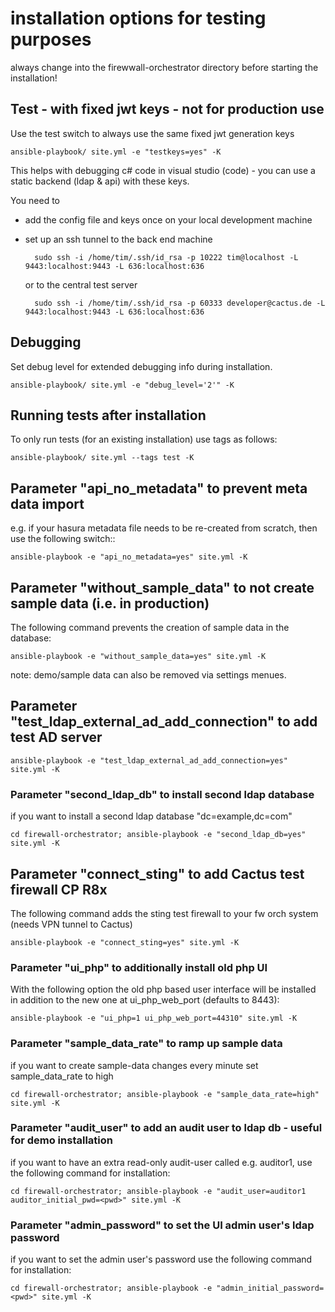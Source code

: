 # installation options for testing purposes

always change into the firewwall-orchestrator directory before starting the installation!

## Test - with fixed jwt keys - not for production use

Use the test switch to always use the same fixed jwt generation keys

```console
ansible-playbook/ site.yml -e "testkeys=yes" -K
```

This helps with debugging c# code in visual studio (code) - you can use a static backend (ldap & api) with these keys.

You need to
- add the config file and keys once on your local development machine
- set up an ssh tunnel to the back end machine

        sudo ssh -i /home/tim/.ssh/id_rsa -p 10222 tim@localhost -L 9443:localhost:9443 -L 636:localhost:636

    or to the central test server

        sudo ssh -i /home/tim/.ssh/id_rsa -p 60333 developer@cactus.de -L 9443:localhost:9443 -L 636:localhost:636

## Debugging

Set debug level for extended debugging info during installation.

```console
ansible-playbook/ site.yml -e "debug_level='2'" -K
```
## Running tests after installation

To only run tests (for an existing installation) use tags as follows:

```console
ansible-playbook/ site.yml --tags test -K
```

## Parameter "api_no_metadata" to prevent meta data import

e.g. if your hasura metadata file needs to be re-created from scratch, then use the following switch::

```console
ansible-playbook -e "api_no_metadata=yes" site.yml -K
```

## Parameter "without_sample_data" to not create sample data (i.e. in production)

The following command prevents the creation of sample data in the database:

```console
ansible-playbook -e "without_sample_data=yes" site.yml -K
```

note: demo/sample data can also be removed via settings menues.

## Parameter "test_ldap_external_ad_add_connection" to add test AD server

```console
ansible-playbook -e "test_ldap_external_ad_add_connection=yes" site.yml -K
```

### Parameter "second_ldap_db" to install second ldap database

if you want to install a second ldap database "dc=example,dc=com"

```console
cd firewall-orchestrator; ansible-playbook -e "second_ldap_db=yes" site.yml -K
```

## Parameter "connect_sting" to add Cactus test firewall CP R8x

The following command adds the sting test firewall to your fw orch system (needs VPN tunnel to Cactus)

```console
ansible-playbook -e "connect_sting=yes" site.yml -K
```

### Parameter "ui_php" to additionally install old php UI

With the following option the old php based user interface will be installed in addition to the new one at ui_php_web_port (defaults to 8443):

```console
ansible-playbook -e "ui_php=1 ui_php_web_port=44310" site.yml -K
```

### Parameter "sample_data_rate" to ramp up sample data

if you want to create sample-data changes every minute set sample_data_rate to high

```console
cd firewall-orchestrator; ansible-playbook -e "sample_data_rate=high" site.yml -K
```
### Parameter "audit_user" to add an audit user to ldap db - useful for demo installation

if you want to have an extra read-only audit-user called e.g. auditor1, use the following command for installation:

```console
cd firewall-orchestrator; ansible-playbook -e "audit_user=auditor1 auditor_initial_pwd=<pwd>" site.yml -K
```

### Parameter "admin_password" to set the UI admin user's ldap password

if you want to set the admin user's password use the following command for installation:

```console
cd firewall-orchestrator; ansible-playbook -e "admin_initial_password=<pwd>" site.yml -K
```

